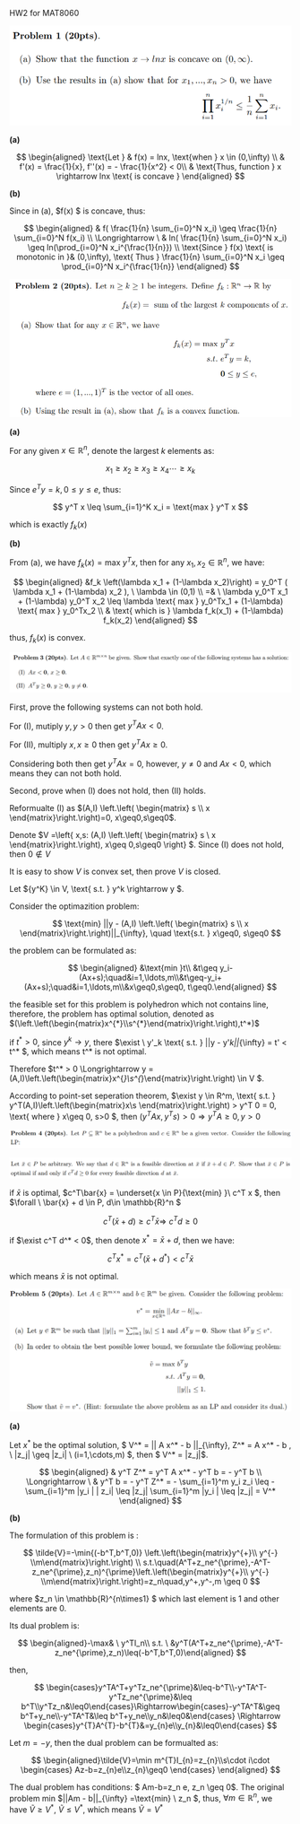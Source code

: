 
<div class = 'centerwords'>

HW2 for MAT8060

</div>




<div align='center'>

![](../../image/20231107CV1.png)
</div>

**(a)**

$$
\begin{aligned}
    \text{Let } & f(x) = lnx, \text{when } x \in (0,\infty) \\
    & f'(x) = \frac{1}{x}, f''(x) = - \frac{1}{x^2} < 0\\
    & \text{Thus, function } x \rightarrow lnx \text{ is concave } 
\end{aligned}
$$

**(b)**

Since in (a), $f(x) $ is concave, thus:

$$
\begin{aligned}
& f( \frac{1}{n} \sum_{i=0}^N x_i) \geq \frac{1}{n} \sum_{i=0}^N f(x_i) \\
\Longrightarrow \ & ln( \frac{1}{n} \sum_{i=0}^N x_i) \geq ln(\prod_{i=0}^N x_i^{\frac{1}{n}}) \\
\text{Since } f(x) \text{ is monotonic in }& (0,\infty),  \text{ Thus } \frac{1}{n} \sum_{i=0}^N x_i \geq \prod_{i=0}^N x_i^{\frac{1}{n}}
\end{aligned}
$$




<div align='center'>

![](../../image/20231107CV2.png)

</div>

**(a)**

For any given $x \in \mathbb{R}^n$, denote the largest $k$ elements as:

$$
x_1 \geq x_2 \geq x_3 \geq x_4 \cdots \geq x_k 
$$

Since $e^T y = k, 0\leq y \leq e$, thus:

$$
y^T x \leq \sum_{i=1}^K x_i = \text{max } y^T x
$$

which is exactly $f_k(x)$


**(b)**

From (a), we have $f_k(x) = \text{max } y^Tx$, then for any $x_1,x_2 \in \mathbb{R}^n$, we have:

$$
\begin{aligned}
    &f_k \left(\lambda x_1 + (1-\lambda x_2)\right) = y_0^T ( \lambda x_1 + (1-\lambda) x_2 ), \ \lambda \in (0,1) \\ 
    =& \ \lambda y_0^T x_1 + (1-\lambda) y_0^T x_2 \leq \lambda \text{ max } y_0^Tx_1 + (1-\lambda) \text{ max } y_0^Tx_2 \\
    & \text{ which is } \lambda f_k(x_1) + (1-\lambda) f_k(x_2)
\end{aligned}
$$

thus, $f_k(x)$ is convex.


<div align='center'>

![](../../image/20231107CV3.png)
</div>

First, prove the following systems can not both hold.

For (I), mutiply $y, y > 0$ then get $y^T Ax < 0$.

For (II), multiply $x,x\geq0$ then get $y^TAx \geq 0$.

Considering both then get $y^TAx = 0$, however, $y \neq 0 \text{ and } Ax < 0$, which means they can not both hold.

Second, prove when (I) does not hold, then (II) holds.

Reformualte (I) as $(A,I) \left.\left( \begin{matrix} s \\ x \end{matrix}\right.\right)=0, x\geq0,s\geq0$.

Denote $V =\left\{ x,s: (A,I) \left.\left( \begin{matrix} s \\ x \end{matrix}\right.\right), x\geq 0,s\geq0 \right\} $. Since (I) does not hold, then $0\notin V$

It is easy to show $V$ is convex set, then prove $V$ is closed.

Let $\{y^K\} \in V, \text{ s.t. } y^k \rightarrow y $.

Consider the optimazition problem:

$$
\text{min} ||y - (A,I) \left.\left( \begin{matrix} s \\ x \end{matrix}\right.\right)||_{\infty}, \quad \text{s.t. }  x\geq0, s\geq0
$$

the problem can be formulated as:


$$
\begin{aligned}
&\text{min }t\\
&t\geq y_i-(Ax+s);\quad&i=1,\ldots,m\\&t\geq-y_i+(Ax+s);\quad&i=1,\ldots,m\\&x\geq0,s\geq0, t\geq0.\end{aligned}
$$

the feasible set for this problem is polyhedron which not contains line, therefore, the problem has optimal solution, denoted as $(\left.\left(\begin{matrix}x^{*}\\s^{*}\end{matrix}\right.\right),t^*)$

if $t^* > 0$, since $y^k \rightarrow y$, there $\exist \ y'_k \text{ s.t. } ||y - y'_k||_{\infty} = t' < t^* $, which means t^* is not optimal.

Therefore $t^* > 0 \Longrightarrow y = (A,I)\left.\left(\begin{matrix}x^{*}\\s^{*}\end{matrix}\right.\right) \in V $.

According to point-set seperation theorem, $\exist y \in R^m, \text{ s.t. } y^T(A,I)\left.\left(\begin{matrix}x\\s \end{matrix}\right.\right) > y^T 0 = 0, \text{ where } x\geq 0, s>0 $, then $(y^TAx,y^Ts)>0 \Rightarrow y^TA\geq0,y>0$


<div align='center'>

![](../../image/20231107CV4.png)
</div>


<div align='center'>

![](../../image/20231107CV5.png)
</div>

if $\bar{x}$ is optimal, $c^T\bar{x} = \underset{x \in P}{\text{min} }\ c^T x $, then $\forall \ \bar{x} + d \in P, d\in \mathbb{R}^n $

$$
c^T (\bar{x}+d) \geq c^T \bar{x} \Longrightarrow \ c^Td \geq 0 
$$

if $\exist c^T d^*  < 0$, then denote $x^* = \bar{x} + d$, then we have:

$$
c^T x^* = c^T (\bar{x}+d^*) < c^T \bar{x}
$$

which means $\bar{x}$ is not optimal.




<div align='center'>

![](../../image/20231107CV6.png)
</div>



**(a)**

Let $x^*$ be the optimal solution, $ V^* = || A x^* - b ||_{\infty}, Z^* = A x^* - b , \ |z_j| \geq |z_i| \ (i=1,\cdots,m) $, then $ V^* = |z_j|$.

$$
\begin{aligned}
    & y^T Z^* = y^T A x^* - y^T b = - y^T b \\
    \Longrightarrow \ & y^T b = - y^T Z^* = - \sum_{i=1}^m y_i z_i \leq - \sum_{i=1}^m |y_i | | z_i|  \leq |z_j|  \sum_{i=1}^m |y_i | \leq |z_j| = V^*
\end{aligned}
$$

**(b)**

The formulation of this problem is :

$$
\tilde{V}=-\min{(-b^T,b^T,0)} \left.\left(\begin{matrix}y^{+}\\ y^{-} \\m\end{matrix}\right.\right) \\
s.t.\quad(A^T+z_ne^{\prime},-A^T-z_ne^{\prime},z_n)^{\prime}\left.\left(\begin{matrix}y^{+}\\ y^{-} \\m\end{matrix}\right.\right)=z_n\quad,y^+,y^-,m \geq 0
$$

where  $z_n \in \mathbb{R}^{n\times1} $ which last element is 1 and other elements are 0.

Its dual problem is:

$$
\begin{aligned}-\max& \ y^TI_n\\ s.t. \ &y^T(A^T+z_ne^{\prime},-A^T-z_ne^{\prime},z_n)\leq(-b^T,b^T,0)\end{aligned}
$$

then, 

$$
\begin{cases}y^TA^T+y^Tz_ne^{\prime}&\leq-b^T\\-y^TA^T-y^Tz_ne^{\prime}&\leq b^T\\y^Tz_n&\leq0\end{cases}\Rightarrow\begin{cases}-y^TA^T&\geq b^T+y_ne\\-y^TA^T&\leq b^T+y_ne\\y_n&\leq0&\end{cases} \Rightarrow \begin{cases}y^{T}A^{T}-b^{T}&=y_{n}e\\y_{n}&\leq0\end{cases}
$$

Let $m = -y$, then the dual problem can be formualted as:

$$
\begin{aligned}\tilde{V}=\min m^{T}I_{n}=z_{n}\\s\cdot i\cdot \begin{cases} Az-b=z_{n}e\\z_{n}\geq0 \end{cases} \end{aligned}
$$

The dual problem has conditions: $ Am-b=z_n e, z_n \geq 0$. The original problem min $||Am - b||_{\infty} =\text{min} \ z_n $, thus, $\forall m \in \mathbb{R}^n$, we have $\tilde{V} \geq V^*$, $\tilde{V} \leq V^*$, which means $\tilde{V} = V^*$



